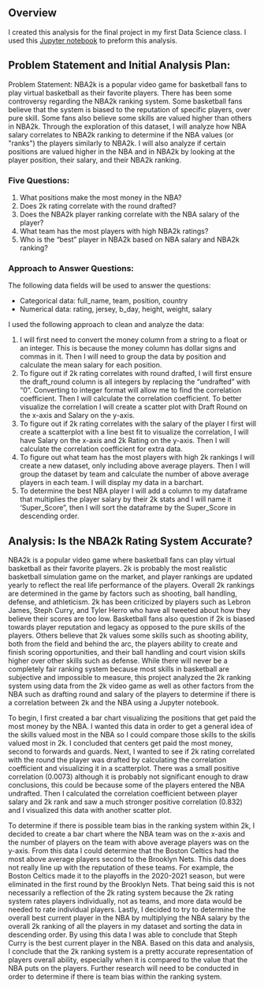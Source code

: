 ## Overview

I created this analysis for the final project in my first Data Science class.
I used this [Jupyter notebook](https://github.com/nccarolinet/NBA2K_Ranking/blob/dc29668edd4ed1e6ea2ef47625e235fd41cf01cd/CarolineTaylorFinalProject.ipynb) to preform this analysis.


## Problem Statement and Initial Analysis Plan:

Problem Statement: NBA2k is a popular video game for basketball fans to play virtual basketball as their favorite players. There has been some controversy regarding the NBA2k ranking system. Some basketball fans believe that the system is biased to the reputation of specific players, over pure skill. Some fans also believe some skills are valued higher than others in NBA2k. Through the exploration of this dataset, I will analyze how NBA salary correlates to NBA2k ranking to determine if the NBA values (or "ranks") the players similarly to NBA2k. I will also analyze if certain positions are valued higher in the NBA and in NBA2k by looking at the player position, their salary, and their NBA2k ranking. 


### Five Questions:

1. What positions make the most money in the NBA? 
2. Does 2k rating correlate with the round drafted?
3. Does the NBA2k player ranking correlate with the NBA salary of the player?
4. What team has the most players with high NBA2k ratings?
5. Who is the “best” player in NBA2k based on NBA salary and NBA2k ranking?


### Approach to Answer Questions:

The following data fields will be used to answer the questions:

- Categorical data: full_name, team, position, country
- Numerical data: rating, jersey, b_day, height, weight, salary 

I used the following approach to clean and analyze the data:

1. I will first need to convert the money column from a string to a float or an integer. This is because the money column has dollar signs and commas in it. Then I will need to group the data by position and calculate the mean salary for each position. 
2. To figure out if 2k rating correlates with round drafted, I will first ensure the draft_round column is all integers by replacing the “undrafted” with “0”. Converting to integer format will allow me to find the correlation coefficient. Then I will calculate the correlation coefficient. To better visualize the correlation I will create a scatter plot with Draft Round on the x-axis and Salary on the y-axis.
3. To figure out if 2k rating correlates with the salary of the player I first will create a scatterplot with a line best fit to visualize the correlation, I will have Salary on the x-axis and 2k Rating on the y-axis. Then I will calculate the correlation coefficient for extra data. 
4. To figure out what team has the most players with high 2k rankings I will create a new dataset, only including above average players. Then I will group the dataset by team and calculate the number of above average players in each team. I will display my data in a barchart.
5. To determine the best NBA player I will add a column to my dataframe that multiplies the player salary by their 2k stats and I will name it ‘Super_Score”, then I will sort the dataframe by the Super_Score in descending order. 


## Analysis: Is the NBA2k Rating System Accurate?

NBA2k is a popular video game where basketball fans can play virtual basketball as their favorite players. 2k is probably the most realistic basketball simulation game on the market, and player rankings are updated yearly to reflect the real life performance of the players. Overall 2k rankings are determined in the game by factors such as shooting, ball handling, defense, and athleticism. 2k has been criticized by players such as Lebron James, Steph Curry, and Tyler Herro who have all tweeted about how they believe their scores are too low. Basketball fans also question if 2k is biased towards player reputation and legacy as opposed to the pure skills of the players. Others believe that 2k values some skills such as shooting ability, both from the field and behind the arc, the players ability to create and finish scoring opportunities, and their ball handling and court vision skills higher over other skills such as defense. While there will never be a completely fair ranking system because most skills in basketball are subjective and impossible to measure, this project analyzed the 2k ranking system using data from the 2k video game as well as other factors from the NBA such as drafting round and salary of the players to determine if there is a correlation between 2k and the NBA using a Jupyter notebook. 

To begin, I first created a bar chart visualizing the positions that get paid the most money by the NBA. I wanted this data in order to get a general idea of the skills valued most in the NBA so I could compare those skills to the skills valued most in 2k. I concluded that centers get paid the most money, second to forwards and guards. Next, I wanted to see if 2k rating correlated with the round the player was drafted by calculating the correlation coefficient and visualizing it in a scatterplot. There was a small positive correlation (0.0073) although it is probably not significant enough to draw conclusions, this could be because some of the players entered the NBA undrafted. Then I calculated the correlation coefficient between player salary and 2k rank and saw a much stronger positive correlation (0.832) and I visualized this data with another scatter plot. 

To determine if there is possible team bias in the ranking system within 2k, I decided to create a bar chart where the NBA team was on the x-axis and the number of players on the team with above average players was on the y-axis. From this data I could determine that the Boston Celtics had the most above average players second to the Brooklyn Nets. This data does not really line up with the reputation of these teams. For example, the Boston Celtics made it to the playoffs in the 2020-2021 season, but were eliminated in the first round by the Brooklyn Nets. That being said this is not necessarily a reflection of the 2k rating system because the 2k rating system rates players individually, not as teams, and more data would be needed to rate individual players. Lastly, I decided to try to determine the overall best current player in the NBA by multiplying the NBA salary by the overall 2k ranking of all the players in my dataset and sorting the data in descending order. By using this data I was able to conclude that Steph Curry is the best current player in the NBA. Based on this data and analysis, I conclude that the 2k ranking system is a pretty accurate representation of players overall ability, especially when it is compared to the value that the NBA puts on the players. Further research will need to be conducted in order to determine if there is team bias within the ranking system. 
